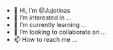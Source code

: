 - 👋 Hi, I’m @Jujotinas
- 👀 I’m interested in ...
- 🌱 I’m currently learning ...
- 💞️ I’m looking to collaborate on ...
- 📫 How to reach me ...

<!---
Jujotinas/Jujotinas is a ✨ special ✨ repository because its `README.md` (this file) appears on your GitHub profile.
You can click the Preview link to take a look at your changes.
--->
